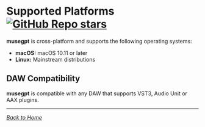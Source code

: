 # Supported Platforms [![GitHub Repo stars](https://img.shields.io/github/stars/greynewell/musegpt)](https://github.com/greynewell/musegpt/stargazers)

**musegpt** is cross-platform and supports the following operating systems:

- **macOS:** macOS 10.11 or later
- **Linux:** Mainstream distributions

## DAW Compatibility

**musegpt** is compatible with any DAW that supports VST3, Audio Unit or AAX plugins.

---

*[Back to Home](index.md)*